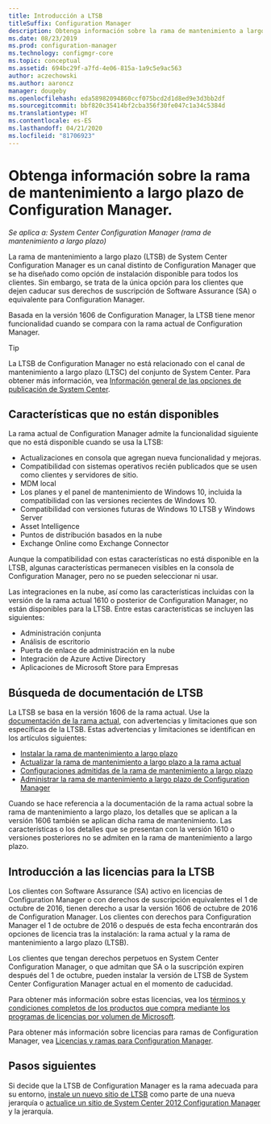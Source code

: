 ```yaml
---
title: Introducción a LTSB
titleSuffix: Configuration Manager
description: Obtenga información sobre la rama de mantenimiento a largo plazo de Configuration Manager.
ms.date: 08/23/2019
ms.prod: configuration-manager
ms.technology: configmgr-core
ms.topic: conceptual
ms.assetid: 694bc29f-a7fd-4e06-815a-1a9c5e9ac563
author: aczechowski
ms.author: aaroncz
manager: dougeby
ms.openlocfilehash: eda58982094860ccf075bcd2d1d8ed9e3d3bb2df
ms.sourcegitcommit: bbf820c35414bf2cba356f30fe047c1a34c5384d
ms.translationtype: HT
ms.contentlocale: es-ES
ms.lasthandoff: 04/21/2020
ms.locfileid: "81706923"
---
```

# <a name="introduction-to-the-long-term-servicing-branch-of-configuration-manager"></a>Obtenga información sobre la rama de mantenimiento a largo plazo de Configuration Manager.

*Se aplica a: System Center Configuration Manager (rama de mantenimiento a largo plazo)*

La rama de mantenimiento a largo plazo (LTSB) de System Center Configuration Manager es un canal distinto de Configuration Manager que se ha diseñado como opción de instalación disponible para todos los clientes. Sin embargo, se trata de la única opción para los clientes que dejen caducar sus derechos de suscripción de Software Assurance (SA) o equivalente para Configuration Manager.

Basada en la versión 1606 de Configuration Manager, la LTSB tiene menor funcionalidad cuando se compara con la rama actual de Configuration Manager.

> [!TIP]   
> La LTSB de Configuration Manager no está relacionado con el canal de mantenimiento a largo plazo (LTSC) del conjunto de System Center. Para obtener más información, vea [Información general de las opciones de publicación de System Center](https://docs.microsoft.com/system-center/ltsc-and-sac-overview).

## <a name="features-that-arent-available"></a>Características que no están disponibles

La rama actual de Configuration Manager admite la funcionalidad siguiente que no está disponible cuando se usa la LTSB:

- Actualizaciones en consola que agregan nueva funcionalidad y mejoras.
- Compatibilidad con sistemas operativos recién publicados que se usen como clientes y servidores de sitio.
- MDM local
- Los planes y el panel de mantenimiento de Windows 10, incluida la compatibilidad con las versiones recientes de Windows 10.  
- Compatibilidad con versiones futuras de Windows 10 LTSB y Windows Server
- Asset Intelligence
- Puntos de distribución basados en la nube
- Exchange Online como Exchange Connector    

Aunque la compatibilidad con estas características no está disponible en la LTSB, algunas características permanecen visibles en la consola de Configuration Manager, pero no se pueden seleccionar ni usar.

Las integraciones en la nube, así como las características incluidas con la versión de la rama actual 1610 o posterior de Configuration Manager, no están disponibles para la LTSB. Entre estas características se incluyen las siguientes:<!--SCCMDocs#1823-->

- Administración conjunta
- Análisis de escritorio
- Puerta de enlace de administración en la nube
- Integración de Azure Active Directory
- Aplicaciones de Microsoft Store para Empresas

## <a name="find-ltsb-documentation"></a>Búsqueda de documentación de LTSB

La LTSB se basa en la versión 1606 de la rama actual. Use la [documentación de la rama actual](https://docs.microsoft.com/sccm/), con advertencias y limitaciones que son específicas de la LTSB. Estas advertencias y limitaciones se identifican en los artículos siguientes:

- [Instalar la rama de mantenimiento a largo plazo](install-the-ltsb.md)
- [Actualizar la rama de mantenimiento a largo plazo a la rama actual](convert-to-current-branch.md)
- [Configuraciones admitidas de la rama de mantenimiento a largo plazo](supported-configurations-for-ltsb.md)
- [Administrar la rama de mantenimiento a largo plazo de Configuration Manager](manage-the-ltsb.md)

Cuando se hace referencia a la documentación de la rama actual sobre la rama de mantenimiento a largo plazo, los detalles que se aplican a la versión 1606 también se aplican dicha rama de mantenimiento. Las características o los detalles que se presentan con la versión 1610 o versiones posteriores no se admiten en la rama de mantenimiento a largo plazo.

## <a name="licensing-overview-for-the-ltsb"></a>Introducción a las licencias para la LTSB   

Los clientes con Software Assurance (SA) activo en licencias de Configuration Manager o con derechos de suscripción equivalentes el 1 de octubre de 2016, tienen derecho a usar la versión 1606 de octubre de 2016 de Configuration Manager. Los clientes con derechos para Configuration Manager el 1 de octubre de 2016 o después de esta fecha encontrarán dos opciones de licencia tras la instalación: la rama actual y la rama de mantenimiento a largo plazo (LTSB).

Los clientes que tengan derechos perpetuos en System Center Configuration Manager, o que admitan que SA o la suscripción expiren después del 1 de octubre, pueden instalar la versión de LTSB de System Center Configuration Manager actual en el momento de caducidad.

Para obtener más información sobre estas licencias, vea los [términos y condiciones completos de los productos que compra mediante los programas de licencias por volumen de Microsoft](https://go.microsoft.com/fwlink/?LinkId=800052).

Para obtener más información sobre licencias para ramas de Configuration Manager, vea [Licencias y ramas para Configuration Manager](learn-more-editions.md).

## <a name="next-steps"></a>Pasos siguientes

Si decide que la LTSB de Configuration Manager es la rama adecuada para su entorno, [instale un nuevo sitio de LTSB](install-the-ltsb.md#install-a-new-site) como parte de una nueva jerarquía o [actualice un sitio de System Center 2012 Configuration Manager](install-the-ltsb.md#upgrade-from-system-center-2012-configuration-manager) y la jerarquía.
